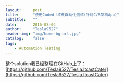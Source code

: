 ```yaml
---
layout:     post
title:      "使用Coded UI做自动化测试(针对C/S架构App)"
subtitle:   ""
date:       2016-08-04
author:     "Tesla9527"
header-img: "img/home-bg-art.jpg"
catalog:    false
tags:
    - Automation Testing
---
```

整个solution我已经整理在GitHub上了：[https://github.com/Tesla9527/Tesla.ItcastCater](https://github.com/Tesla9527/Tesla.ItcastCater)
